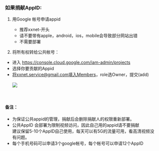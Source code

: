### 如果捐献AppID:
1. 用Google 帐号申请appid  
   * 推荐xxnet-开头  
   * 请不要带有apple，android，ios，mobile会导致部分网站出错
   * 不需要部署

2. 将所有权转给公共帐号：   
  * 进入 https://console.cloud.google.com/iam-admin/projects
  * 选择你要贡献的Appid
  * 将xxnet.service@gmail.com填入Members，role选Owner，提交(add)<br>  
![](https://cloud.githubusercontent.com/assets/19320102/15267708/9044092a-19fb-11e6-94e4-de6558dd5939.png)
<br>


#### 备注：
* 为保证公共appid的管理，捐献后会删除捐献人的权限重新部署。  
* 公共AppID 会部署为限制视频访问，因此自己用的appid请不要捐献  
   建议保留5-10个AppID自己使用，每天可以有5G的流量可用，看高清视频没有问题。  
* 每个手机号码可以申请3个google帐号，每个帐号可以申请12个AppID 